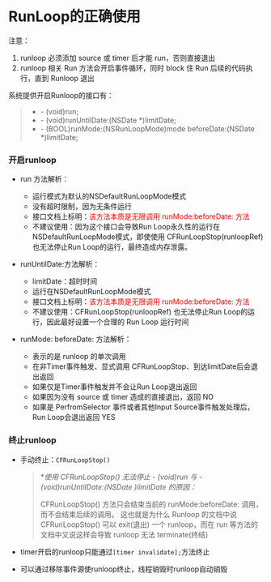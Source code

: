 # RunLoop的正确使用

注意：

1. runloop 必须添加 source 或 timer 后才能 run，否则直接退出
2. runloop 相关 Run 方法会开启事件循环，同时 block 住 Run 后续的代码执行，直到 Runloop 退出

系统提供开启Runloop的接口有：

> * \- (void)run; 
> * \- (void)runUntilDate:(NSDate *)limitDate;
> * \- (BOOL)runMode:(NSRunLoopMode)mode beforeDate:(NSDate *)limitDate;

### 开启runloop

* run 方法解析：
  * 运行模式为默认的NSDefaultRunLoopMode模式
  * 没有超时限制，因为无条件运行
  * 接口文档上标明：<font color='red'>该方法本质是无限调用 runMode:beforeDate: 方法</font>
  * 不建议使用：因为这个接口会导致Run Loop永久性的运行在NSDefaultRunLoopMode模式，即使使用 CFRunLoopStop(runloopRef) 也无法停止Run Loop的运行，最终造成内存泄露。

* runUntilDate:方法解析：
  * limitDate：超时时间
  * 运行在NSDefaultRunLoopMode模式
  * 接口文档上标明：<font color='red'>该方法本质是无限调用 runMode:beforeDate: 方法</font>
  * 不建议使用：CFRunLoopStop(runloopRef) 也无法停止Run Loop的运行，因此最好设置一个合理的 Run Loop 运行时间

*  runMode: beforeDate: 方法解析：
   * 表示的是 runloop 的单次调用
   * 在非Timer事件触发、显式调用 CFRunLoopStop、到达limitDate后会退出返回
   * 如果仅是Timer事件触发并不会让Run Loop退出返回
   * 如果因为没有 source 或 timer 造成的直接退出，返回 NO
   * 如果是 PerfromSelector 事件或者其他Input Source事件触发处理后，Run Loop会退出返回 YES

### 终止runloop

* 手动终止：`CFRunLoopStop()`

  > **使用 CFRunLoopStop() 无法停止 - (void)run 与 - (void)runUntilDate:(NSDate *)limitDate 的原因：**
  >
  > CFRunLoopStop() 方法只会结束当前的 runMode:beforeDate: 调用，而不会结束后续的调用。 这也就是为什么 Runloop 的文档中说 CFRunLoopStop() 可以 exit(退出) 一个 runloop，而在 run 等方法的文档中又说这样会导致 runloop 无法 terminate(终结)

* timer开启的runloop只能通过`[timer invalidate];`方法终止
* 可以通过移除事件源使runloop终止，线程销毁时runloop自动销毁